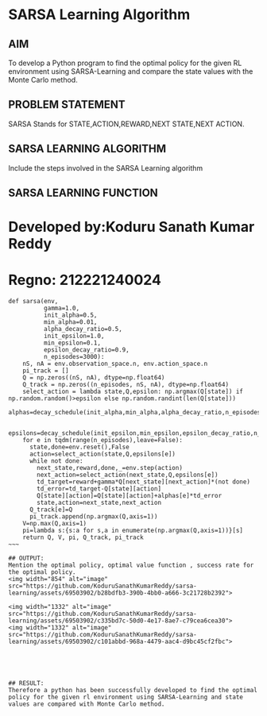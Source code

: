 # SARSA Learning Algorithm


## AIM
To develop a Python program to find the optimal policy for the given RL environment using SARSA-Learning and compare the state values with the Monte Carlo method.

## PROBLEM STATEMENT
SARSA Stands for STATE,ACTION,REWARD,NEXT STATE,NEXT ACTION.

## SARSA LEARNING ALGORITHM
Include the steps involved in the SARSA Learning algorithm

## SARSA LEARNING FUNCTION

# Developed by:Koduru Sanath Kumar Reddy
# Regno: 212221240024

~~~~
def sarsa(env,
          gamma=1.0,
          init_alpha=0.5,
          min_alpha=0.01,
          alpha_decay_ratio=0.5,
          init_epsilon=1.0,
          min_epsilon=0.1,
          epsilon_decay_ratio=0.9,
          n_episodes=3000):
    nS, nA = env.observation_space.n, env.action_space.n
    pi_track = []
    Q = np.zeros((nS, nA), dtype=np.float64)
    Q_track = np.zeros((n_episodes, nS, nA), dtype=np.float64)
    select_action = lambda state,Q,epsilon: np.argmax(Q[state]) if np.random.random()>epsilon else np.random.randint(len(Q[state]))
    alphas=decay_schedule(init_alpha,min_alpha,alpha_decay_ratio,n_episodes)

    epsilons=decay_schedule(init_epsilon,min_epsilon,epsilon_decay_ratio,n_episodes)
    for e in tqdm(range(n_episodes),leave=False):
      state,done=env.reset(),False
      action=select_action(state,Q,epsilons[e])
      while not done:
        next_state,reward,done,_=env.step(action)
        next_action=select_action(next_state,Q,epsilons[e])
        td_target=reward+gamma*Q[next_state][next_action]*(not done)
        td_error=td_target-Q[state][action]
        Q[state][action]=Q[state][action]+alphas[e]*td_error
        state,action=next_state,next_action
      Q_track[e]=Q
      pi_track.append(np.argmax(Q,axis=1))
    V=np.max(Q,axis=1)
    pi=lambda s:{s:a for s,a in enumerate(np.argmax(Q,axis=1))}[s]
    return Q, V, pi, Q_track, pi_track
~~~

## OUTPUT:
Mention the optimal policy, optimal value function , success rate for the optimal policy.
<img width="854" alt="image" src="https://github.com/KoduruSanathKumarReddy/sarsa-learning/assets/69503902/b28bdfb3-390b-4bb0-a666-3c21728b2392">

<img width="1332" alt="image" src="https://github.com/KoduruSanathKumarReddy/sarsa-learning/assets/69503902/c335bd7c-50d0-4e17-8ae7-c79cea6cea30">
<img width="1332" alt="image" src="https://github.com/KoduruSanathKumarReddy/sarsa-learning/assets/69503902/c101abbd-968a-4479-aac4-d9bc45cf2fbc">





## RESULT:
Therefore a python has been successfully developed to find the optimal policy for the given rl environment using SARSA-Learning and state values are compared with Monte Carlo method.

